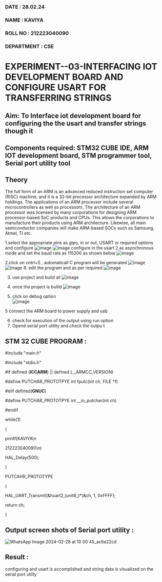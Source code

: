
###  DATE : 28.02.24

###  NAME : KAVIYA 
###  ROLL NO : 212223040090
###  DEPARTMENT : CSE

# EXPERIMENT--03-INTERFACING IOT DEVELOPMENT BOARD AND CONFIGURE USART FOR TRANSFERRING STRINGS 

## Aim: To Interface iot development board for configuring the the usart and transfer strings though it 
## Components required: STM32 CUBE IDE, ARM IOT development board,  STM programmer tool, Serial port utility tool 
## Theory 
The full form of an ARM is an advanced reduced instruction set computer (RISC) machine, and it is a 32-bit processor architecture expanded by ARM holdings. The applications of an ARM processor include several microcontrollers as well as processors. The architecture of an ARM processor was licensed by many corporations for designing ARM processor-based SoC products and CPUs. This allows the corporations to manufacture their products using ARM architecture. Likewise, all main semiconductor companies will make ARM-based SOCs such as Samsung, Atmel, TI etc.


1.select the appropriate pins as gipo, in or out, USART or required options and configure 
![image](https://user-images.githubusercontent.com/36288975/226189403-f7179f1a-3eae-4637-826b-ab4ec35ba1e1.png)
![image](https://user-images.githubusercontent.com/36288975/226189425-2b2414ce-49b3-4b61-a260-c658cb2e4152.png)
configure in the usart 2 as asynchronous mode and set the baud rate as 115200 as shown below 
![image](https://user-images.githubusercontent.com/36288975/234776631-d6a84ef4-904c-4eac-98ed-ab6253e9379c.png)

  
2.click on cntrl+S , automaticall C program will be generated 
![image](https://user-images.githubusercontent.com/36288975/226189443-8b43451d-0b14-47e4-a20b-cc09c6ad8458.png)
![image](https://user-images.githubusercontent.com/36288975/226189450-85ffa969-2ffb-4788-81e5-72d60fdda0f1.png)
8. edit the program and as per required 
![image](https://user-images.githubusercontent.com/36288975/226189461-a573e62f-a109-4631-a250-a20925758fe0.png)

3. use project and build all 
![image](https://user-images.githubusercontent.com/36288975/226189554-3f7101ac-3f41-48fc-abc7-480bd6218dec.png)
10. once the project is bulild 
![image](https://user-images.githubusercontent.com/36288975/226189577-c61cc1eb-3990-4968-8aa6-aefffc766b70.png)

4. click on debug option    
![image](https://user-images.githubusercontent.com/36288975/226189625-37daa9a3-62e9-42b5-a5ce-2ac63345905b.png)

5 connect the  ARM board to power supply and usb 


6. check for execution of the output using run option
7. Opend serial port utility and check the outpu t



## STM 32 CUBE PROGRAM :

#include "main.h"

#include "stdio.h"

 #if defined (__ICCARM__) || defined (__ARMCC_VERSION)
 
#define PUTCHAR_PROTOTPYE int fputc(int ch, FILE *f)

#elif defined(__GNUC__)

#define PUTCHAR_PROTOTPYE int __io_putchar(int ch)

#endif

while(1)

{

printf(KAVIYA\n

   212223040090\n)
   
   HAL_Delay(500);
   
}

PUTCAHR_PROTOTYPE

{

HAL_UART_Transmit(&huart2,(unit8_t*)&ch, 1, 0xFFFF);

return ch;

}

## Output screen shots of Serial port utility   :
 
 ![WhatsApp Image 2024-02-28 at 10 00 45_ac6e22cd](https://github.com/KAVIYASHANMUGAM19/-EXPERIMENT--03-INTERFACE-IOT-BOARD-AND-CONFIGURE-USART-TO-TRANSFER-STRINGS-/assets/155141139/c88deb6e-6c5f-4592-b270-a292307d9d0e)

 
 
## Result :
configuring and usart is accomplished and string data is visualized on the serial port utilty
